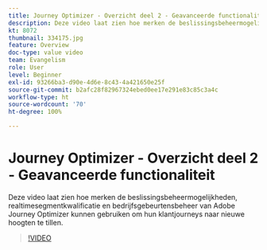```yaml
---
title: Journey Optimizer - Overzicht deel 2 - Geavanceerde functionaliteit
description: Deze video laat zien hoe merken de beslissingsbeheermogelijkheden, realtimesegmentkwalificatie en bedrijfsgebeurtensbeheer van Adobe Journey Optimizer kunnen gebruiken om hun klantjourneys naar nieuwe hoogten te tillen.
kt: 8072
thumbnail: 334175.jpg
feature: Overview
doc-type: value video
team: Evangelism
role: User
level: Beginner
exl-id: 93266ba3-d90e-4d6e-8c43-4a421650e25f
source-git-commit: b2afc28f82967324ebed0ee17e291e83c85c3a4c
workflow-type: ht
source-wordcount: '70'
ht-degree: 100%

---
```


# Journey Optimizer - Overzicht deel 2 - Geavanceerde functionaliteit

Deze video laat zien hoe merken de beslissingsbeheermogelijkheden, realtimesegmentkwalificatie en bedrijfsgebeurtensbeheer van Adobe Journey Optimizer kunnen gebruiken om hun klantjourneys naar nieuwe hoogten te tillen.

>[!VIDEO](https://video.tv.adobe.com/v/334175?quality=12&learn=on)
